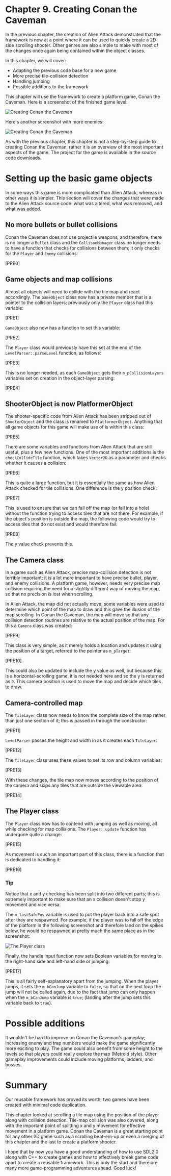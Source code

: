 # Chapter 9. Creating Conan the Caveman

In the previous chapter, the creation of Alien Attack demonstrated that the framework is now at a point where it can be used to quickly create a 2D side scrolling shooter. Other genres are also simple to make with most of the changes once again being contained within the object classes.

In this chapter, we will cover:

*   Adapting the previous code base for a new game
*   More precise tile-collision detection
*   Handling jumping
*   Possible additions to the framework

This chapter will use the framework to create a platform game, Conan the Caveman. Here is a screenshot of the finished game level:

![Creating Conan the Caveman](img/6821OT_09_01.jpg)

Here's another screenshot with more enemies:

![Creating Conan the Caveman](img/6821OT_09_02.jpg)

As with the previous chapter, this chapter is not a step-by-step guide to creating Conan the Caveman, rather it is an overview of the most important aspects of the game. The project for the game is available in the source code downloads.

# Setting up the basic game objects

In some ways this game is more complicated than Alien Attack, whereas in other ways it is simpler. This section will cover the changes that were made to the Alien Attack source code: what was altered, what was removed, and what was added.

## No more bullets or bullet collisions

Conan the Caveman does not use projectile weapons, and therefore, there is no longer a `Bullet` class and the `CollisonManager` class no longer needs to have a function that checks for collisions between them; it only checks for the `Player` and `Enemy` collisions:

[PRE0]

## Game objects and map collisions

Almost all objects will need to collide with the tile map and react accordingly. The `GameObject` class now has a private member that is a pointer to the collision layers; previously only the `Player` class had this variable:

[PRE1]

`GameObject` also now has a function to set this variable:

[PRE2]

The `Player` class would previously have this set at the end of the `LevelParser::parseLevel` function, as follows:

[PRE3]

This is no longer needed, as each `GameObject` gets their `m_pCollisionLayers` variables set on creation in the object-layer parsing:

[PRE4]

## ShooterObject is now PlatformerObject

The shooter-specific code from Alien Attack has been stripped out of `ShooterObject` and the class is renamed to `PlatformerObject`. Anything that all game objects for this game will make use of is within this class:

[PRE5]

There are some variables and functions from Alien Attack that are still useful, plus a few new functions. One of the most important additions is the `checkCollideTile` function, which takes `Vector2D` as a parameter and checks whether it causes a collision:

[PRE6]

This is quite a large function, but it is essentially the same as how Alien Attack checked for tile collisions. One difference is the y position check:

[PRE7]

This is used to ensure that we can fall off the map (or fall into a hole) without the function trying to access tiles that are not there. For example, if the object's position is outside the map, the following code would try to access tiles that do not exist and would therefore fail:

[PRE8]

The y value check prevents this.

## The Camera class

In a game such as Alien Attack, precise map-collision detection is not terribly important; it is a lot more important to have precise bullet, player, and enemy collisions. A platform game, however, needs very precise map collision requiring the need for a slightly different way of moving the map, so that no precision is lost when scrolling.

In Alien Attack, the map did not actually move; some variables were used to determine which point of the map to draw and this gave the illusion of the map scrolling. In Conan the Caveman, the map will move so that any collision detection routines are relative to the actual position of the map. For this a `Camera` class was created:

[PRE9]

This class is very simple, as it merely holds a location and updates it using the position of a target, referred to the pointer as `m_pTarget`:

[PRE10]

This could also be updated to include the y value as well, but because this is a horizontal-scrolling game, it is not needed here and so the y is returned as `0`. This camera position is used to move the map and decide which tiles to draw.

## Camera-controlled map

The `TileLayer` class now needs to know the complete size of the map rather than just one section of it; this is passed in through the constructor:

[PRE11]

`LevelParser` passes the height and width in as it creates each `TileLayer`:

[PRE12]

The `TileLayer` class uses these values to set its row and column variables:

[PRE13]

With these changes, the tile map now moves according to the position of the camera and skips any tiles that are outside the viewable area:

[PRE14]

## The Player class

The `Player` class now has to contend with jumping as well as moving, all while checking for map collisions. The `Player::update` function has undergone quite a change:

[PRE15]

As movement is such an important part of this class, there is a function that is dedicated to handling it:

[PRE16]

### Tip

Notice that x and y checking has been split into two different parts; this is extremely important to make sure that an x collision doesn't stop y movement and vice versa.

The `m_lastSafePos` variable is used to put the player back into a safe spot after they are respawned. For example, if the player was to fall off the edge of the platform in the following screenshot and therefore land on the spikes below, he would be respawned at pretty much the same place as in the screenshot:

![The Player class](img/6821OT_09_03.jpg)

Finally, the handle input function now sets Boolean variables for moving to the right-hand side and left-hand side or jumping:

[PRE17]

This is all fairly self-explanatory apart from the jumping. When the player jumps, it sets the `m_bCanJump` variable to `false`, so that on the next loop the jump will not be called again, due to the fact that jump can only happen when the `m_bCanJump` variable is `true`; (landing after the jump sets this variable back to `true`).

# Possible additions

It wouldn't be hard to improve on Conan the Caveman's gameplay; increasing enemy and trap numbers would make the game significantly more exciting to play. The game could also benefit from some height to the levels so that players could really explore the map (Metroid style). Other gameplay improvements could include moving platforms, ladders, and bosses.

# Summary

Our reusable framework has proved its worth; two games have been created with minimal code duplication.

This chapter looked at scrolling a tile map using the position of the player along with collision detection. Tile-map collision was also covered, along with the important point of splitting x and y movement for effective movement in a platform game. Conan the Caveman is a great starting point for any other 2D game such as a scrolling beat-em-up or even a merging of this chapter and the last to create a platform shooter.

I hope that by now you have a good understanding of how to use SDL2.0 along with C++ to create games and how to effectively break game code apart to create a reusable framework. This is only the start and there are many more game-programming adventures ahead. Good luck!